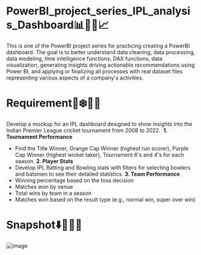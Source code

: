 # PowerBI_project_series_IPL_analysis_Dashboard📊🎨✨📈
This is one of the PowerBI project series for practicing creating a PowerBI dashboard.
The goal is to better understand data cleaning, data processing, data modeling, time intelligence functions, DAX functions, data visualization, generating insights driving actionable recommendations using Power BI, and applying or finalizing all processes with real dataset files representing various aspects of a company's activities.

# Requirement🍁❄️🍂😍
Develop a mockup for an IPL dashboard designed to show insights into the Indian Premier League cricket tournament from 2008 to 2022. 
**1. Tournament Performance**
 - Find the Title Winner, Orange Cap Winner (highest run scorer), Purple Cap Winner (highest wicket taker), Tournament 6's and 4's for each season.
**2. Player Stats**
 - Develop IPL Batting and Bowling stats with filters for selecting bowlers and batsmen to see their detailed statistics.
**3. Team Performance**
 - Winning percentage based on the toss decision
 - Matches won by venue
 - Total wins by team in a season
 - Matches won based on the result type (e.g., normal win, super over win)

# Snapshot⬇️📌📄📸
![image](https://github.com/Yhongpawee/Practice_PowerBI_project__IPL_analysis_Dashboard/assets/158539900/fa8488fc-4325-48a4-98cc-548a641aec8f)








 
